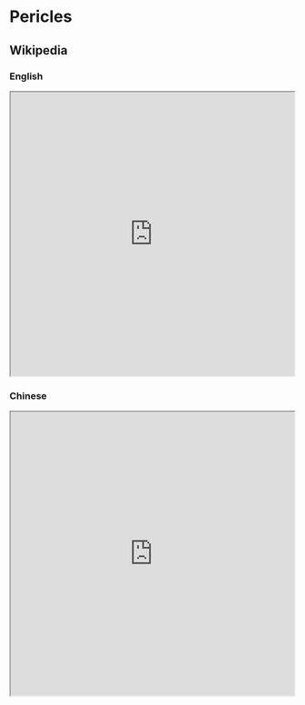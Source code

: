 # Pericles

## Wikipedia

### English

<iframe src="https://en.m.wikipedia.org/wiki/Pericles,_Prince_of_Tyre" style="height: 500px; width: 500px"></iframe>

### Chinese

<iframe src="https://zh.m.wikipedia.org/wiki/%E6%B3%B0%E7%88%BE%E8%A6%AA%E7%8E%8B%E4%BD%A9%E5%88%A9%E5%85%8B%E7%88%BE%E6%96%AF" style="height: 500px; width: 500px"></iframe>